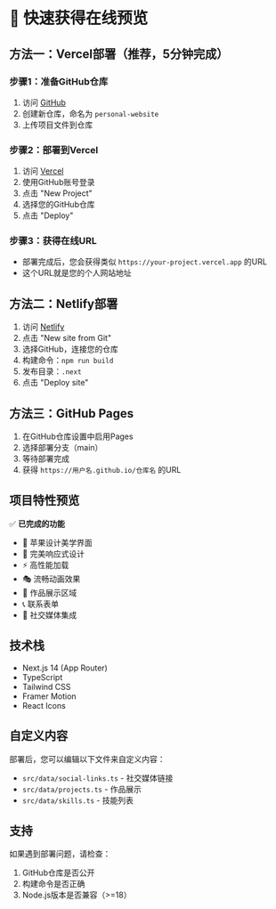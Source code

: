 # 🚀 快速获得在线预览

## 方法一：Vercel部署（推荐，5分钟完成）

### 步骤1：准备GitHub仓库
1. 访问 [GitHub](https://github.com)
2. 创建新仓库，命名为 `personal-website`
3. 上传项目文件到仓库

### 步骤2：部署到Vercel
1. 访问 [Vercel](https://vercel.com)
2. 使用GitHub账号登录
3. 点击 "New Project"
4. 选择您的GitHub仓库
5. 点击 "Deploy"

### 步骤3：获得在线URL
- 部署完成后，您会获得类似 `https://your-project.vercel.app` 的URL
- 这个URL就是您的个人网站地址

## 方法二：Netlify部署

1. 访问 [Netlify](https://netlify.com)
2. 点击 "New site from Git"
3. 选择GitHub，连接您的仓库
4. 构建命令：`npm run build`
5. 发布目录：`.next`
6. 点击 "Deploy site"

## 方法三：GitHub Pages

1. 在GitHub仓库设置中启用Pages
2. 选择部署分支（main）
3. 等待部署完成
4. 获得 `https://用户名.github.io/仓库名` 的URL

## 项目特性预览

✅ **已完成的功能**
- 🎨 苹果设计美学界面
- 📱 完美响应式设计
- ⚡ 高性能加载
- 🎭 流畅动画效果
- 💼 作品展示区域
- 📞 联系表单
- 🔗 社交媒体集成

## 技术栈
- Next.js 14 (App Router)
- TypeScript
- Tailwind CSS
- Framer Motion
- React Icons

## 自定义内容
部署后，您可以编辑以下文件来自定义内容：
- `src/data/social-links.ts` - 社交媒体链接
- `src/data/projects.ts` - 作品展示
- `src/data/skills.ts` - 技能列表

## 支持
如果遇到部署问题，请检查：
1. GitHub仓库是否公开
2. 构建命令是否正确
3. Node.js版本是否兼容（>=18） 